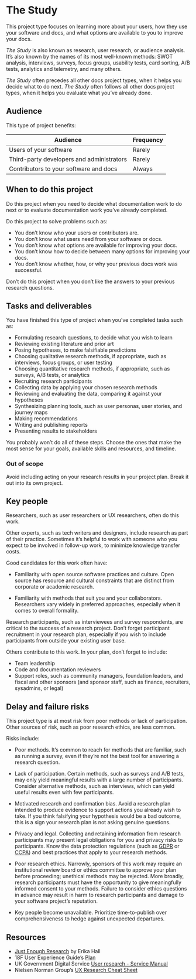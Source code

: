 # The Study

This project type focuses on learning more about your users, how they use your software and docs, and what options are available to you to improve your docs.

_The Study_ is also known as research, user research, or audience analysis.
It’s also known by the names of its most well-known methods: SWOT analysis, interviews, surveys, focus groups, usability tests, card sorting, A/B tests, analytics and telemetry, and many others.

_The Study_ often precedes all other docs project types, when it helps you decide what to do next.
_The Study_ often follows all other docs project types, when it helps you evaluate what you’ve already done.

## Audience

This type of project benefits:

<table>
  <thead>
    <tr>
      <th>Audience</th>
      <th>Frequency</th>
    </tr>
  </thead>
  <tbody>
    <tr>
      <td>Users of your software</td>
      <td>Rarely</td>
    </tr>
    <tr>
      <td>Third-party developers and administrators</td>
      <td>Rarely</td>
    </tr>
    <tr>
      <td>Contributors to your software and docs</td>
      <td>Always</td>
    </tr>
  </tbody>
</table>

## When to do this project

Do this project when you need to decide what documentation work to do next or to evaluate documentation work you’ve already completed.

Do this project to solve problems such as:

- You don’t know who your users or contributors are.
- You don’t know what users need from your software or docs.
- You don’t know what options are available for improving your docs.
- You don’t know how to decide between many options for improving your docs.
- You don’t know whether, how, or why your previous docs work was successful.

Don’t do this project when you don’t like the answers to your previous research questions.

## Tasks and deliverables

You have finished this type of project when you’ve completed tasks such as:

- Formulating research questions, to decide what you wish to learn
- Reviewing existing literature and prior art
- Posing hypotheses, to make falsifiable predictions
- Choosing qualitative research methods, if appropriate, such as interviews, focus groups, or user testing
- Choosing quantitative research methods, if appropriate, such as surveys, A/B tests, or analytics
- Recruiting research participants
- Collecting data by applying your chosen research methods
- Reviewing and evaluating the data, comparing it against your hypotheses
- Synthesizing planning tools, such as user personas, user stories, and journey maps
- Making recommendations
- Writing and publishing reports
- Presenting results to stakeholders

You probably won’t do all of these steps.
Choose the ones that make the most sense for your goals, available skills and resources, and timeline.

### Out of scope

Avoid including acting on your research results in your project plan.
Break it out into its own project.

## Key people

Researchers, such as user researchers or UX researchers, often do this work.

Other experts, such as tech writers and designers, include research as part of their practice.
Sometimes it’s helpful to work with someone who you expect to be involved in follow-up work, to minimize knowledge transfer costs.

Good candidates for this work often have:

- Familiarity with open source software practices and culture.
  Open source has resource and cultural constraints that are distinct from corporate or academic research.

- Familiarity with methods that suit you and your collaborators.
  Researchers vary widely in preferred approaches, especially when it comes to overall formality.

Research participants, such as interviewees and survey respondents, are critical to the success of a research project.
Don’t forget participant recruitment in your research plan, especially if you wish to include participants from outside your existing user base.

Others contribute to this work. In your plan, don’t forget to include:

- Team leadership
- Code and documentation reviewers
- Support roles, such as community managers, foundation leaders, and fiscal and other sponsors (and sponsor staff, such as finance, recruiters, sysadmins, or legal)

## Delay and failure risks

This project type is at most risk from poor methods or lack of participation.
Other sources of risk, such as poor research ethics, are less common.

Risks include:

- Poor methods.
  It’s common to reach for methods that are familiar, such as running a survey, even if they’re not the best tool for answering a research question.

- Lack of participation.
  Certain methods, such as surveys and A/B tests, may only yield meaningful results with a large number of participants.
  Consider alternative methods, such as interviews, which can yield useful results even with few participants.

- Motivated research and confirmation bias.
  Avoid a research plan intended to produce evidence to support actions you already wish to take.
  If you think falsifying your hypothesis would be a bad outcome, this is a sign your research plan is not asking genuine questions.

- Privacy and legal.
  Collecting and retaining information from research participants may present legal obligations for you and privacy risks to participants.
  Know the data protection regulations (such as [GDPR](https://en.wikipedia.org/wiki/General_Data_Protection_Regulation) or [CCPA](https://oag.ca.gov/privacy/ccpa)) and best practices that apply to your research methods.

- Poor research ethics.
  Narrowly, sponsors of this work may require an institutional review board or ethics committee to approve your plan before proceeding; unethical methods may be rejected.
  More broadly, research participants must have the opportunity to give meaningfully informed consent to your methods.
  Failure to consider ethics questions in advance may result in harm to research participants and damage to your software project’s reputation.

- Key people become unavailable.
  Prioritize time-to-publish over comprehensiveness to hedge against unexpected departures.

## Resources

- [Just Enough Research](https://www.mulebooks.com/just-enough-research) by Erika Hall
- 18F User Experience Guide’s [Plan](https://18f.org/guides/ux-guide/research/plan/)
- UK Government Digital Service [User research - Service Manual](https://www.gov.uk/service-manual/user-research)
- Nielsen Norman Group’s [UX Research Cheat Sheet](https://www.nngroup.com/articles/ux-research-cheat-sheet/)
